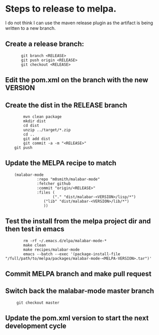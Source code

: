
# Steps to release to melpa.  

I do not think I can use the maven release plugin as the artifact is
being written to a new branch.

##  Create a release branch:

```
       git branch <RELEASE>
       git push origin <RELEASE>
       git checkout <RELEASE>
```

## Edit the pom.xml on the branch with the new VERSION

##  Create the dist in the RELEASE branch

```
        mvn clean package
        mkdir dist
        cd dist
        unzip ../target/*.zip
        cd ..
        git add dist
        git commit -a -m "<RELEASE>"
	git push
```

## Update the MELPA recipe to match

```
  	(malabar-mode 
		      :repo "m0smith/malabar-mode" 
		      :fetcher github 
		      :commit "origin/<RELEASE>"
		      :files (
		      	     ("." "dist/malabar-<VERSION>/lisp/*")
			     ("lib" "dist/malabar-<VERSION>/lib/*")
			     ))
```

## Test the install from the melpa project dir and then test in emacs

```
        rm -rf ~/.emacs.d/elpa/malabar-mode-*
        make clean
        make recipes/malabar-mode
        emacs --batch --exec '(package-install-file "/full/path/to/melpa/packages/malabar-mode-<MELPA-VERSION>.tar")'
```



## Commit MELPA branch and make pull request

##  Switch back the malabar-mode master branch

```
  	 git checkout master
```
##  Update the pom.xml version to start the next development cycle


